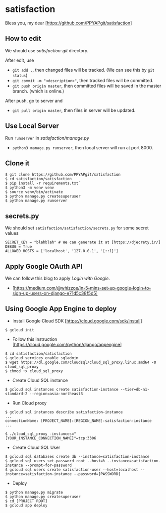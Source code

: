# satisfaction
Bless you, my dear
[https://github.com/PPYAPgit/satisfaction]

## How to edit
We should use *satisfaction-git* directory.

After edit, use
- `git add .`, then changed files will be tracked. (We can see this by `git status`)
- `git commit -m "<description>"`, then tracked files will be committed.
- `git push origin master`, then committed files will be saved in the master branch. (which is online.)

After push, go to server and
- `git pull origin master`, then files in server will be updated.

## Use Local Server
Run `runserver` in *satisfaction/manage.py*
- `python3 manage.py runserver`, then local server will run at port 8000.

## Clone it
```
$ git clone https://github.com/PPYAPgit/satisfaction
$ cd satisfaction/satisfaction
$ pip install -r requirements.txt`
$ python3 -m venv venv
$ source venv/bin/activate
$ python manage.py createsuperuser
$ python manage.py runserver
```

## secrets.py
We should set `satisfaction/satisfaction/secrets.py` for some secret values
```
SECRET_KEY = "blahblah" # We can generate it at [https://djecrety.ir/]
DEBUG = True
ALLOWED_HOSTS = ['localhost', '127.0.0.1', '[::1]']
```
## Apply Google OAuth API
We can follow this blog to apply *Login with Google*.
- [https://medium.com/@whizzoe/in-5-mins-set-up-google-login-to-sign-up-users-on-django-e71d5c38f5d5]

## Using Google App Engine to deploy
- Install Google Cloud SDK [https://cloud.google.com/sdk/install]
```
$ gcloud init
```
- Follow this instruction [https://cloud.google.com/python/django/appengine]
```
$ cd satisfaction/satisfaction
$ gcloud services enable sqladmin
$ wget https://dl.google.com/cloudsql/cloud_sql_proxy.linux.amd64 -O cloud_sql_proxy
$ chmod +x cloud_sql_proxy
```
- Create Cloud SQL instance
```
$ gcloud sql instances create satisfaction-instance --tier=db-n1-standard-2 --region=asia-northeast3
```
- Run Cloud proxy
```
$ gcloud sql instances describe satisfaction-instance
...
connectionName: [PROJECT_NAME]:[REGION_NAME]:satisfaction-instance 
...

$ ./cloud_sql_proxy -instances="[YOUR_INSTANCE_CONNECTION_NAME]"=tcp:3306
```
- Create Cloud SQL User
```
$ gcloud sql databases create db --instance=satisfaction-instance 
$ gcloud sql users set-password root --host=% --instance=satisfaction-instance --prompt-for-password
$ gcloud sql users create satisfaction-user --host=localhost --instance=satisfaction-instance --password=[PASSWORD]
```
- Deploy
```
$ python manage.py migrate
$ python manage.py createsuperuser
$ cd [PROJECT ROOT]
$ gcloud app deploy
```
